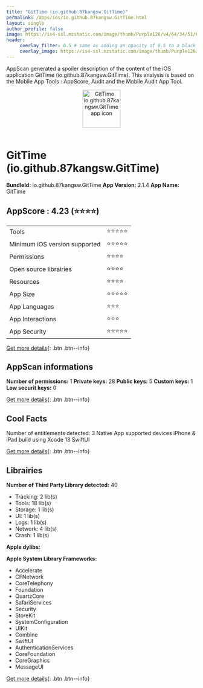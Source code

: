```yaml
---
title: "GitTime (io.github.87kangsw.GitTime)"
permalink: /apps/ios/io.github.87kangsw.GitTime.html
layout: single
author_profile: false
image: https://is4-ssl.mzstatic.com/image/thumb/Purple126/v4/64/34/51/6434516f-7d75-3f78-bf4d-02c1fb99bee5/AppIcon-0-1x_U007emarketing-0-10-0-85-220.png/512x512bb.jpg
header: 
     overlay_filter: 0.5 # same as adding an opacity of 0.5 to a black background
     overlay_image: https://is4-ssl.mzstatic.com/image/thumb/Purple126/v4/64/34/51/6434516f-7d75-3f78-bf4d-02c1fb99bee5/AppIcon-0-1x_U007emarketing-0-10-0-85-220.png/512x512bb.jpg
---
```

AppScan generated a spoiler description of the content of the iOS application GitTime (io.github.87kangsw.GitTime). This analysis is based on the Mobile App Tools : AppScore, Audit and the Mobile Audit App Tool.

  
  
<div style="text-align: center;"><img src="https://is4-ssl.mzstatic.com/image/thumb/Purple126/v4/64/34/51/6434516f-7d75-3f78-bf4d-02c1fb99bee5/AppIcon-0-1x_U007emarketing-0-10-0-85-220.png/512x512bb.jpg" width="100" height="100" alt="GitTime io.github.87kangsw.GitTime app icon"></div></br>
  
# GitTime (io.github.87kangsw.GitTime)

**BundleId:** io.github.87kangsw.GitTime
**App Version:** 2.1.4
**App Name:** GitTime


## AppScore : 4.23 (⭐️⭐️⭐️⭐️) 

<table>
<tr><td> Tools </td><td> ⭐️⭐️⭐️⭐️⭐️ </td></tr>
<tr><td> Minimum iOS version supported </td><td> ⭐️⭐️⭐️⭐️⭐️ </td></tr>
<tr><td> Permissions </td><td> ⭐️⭐️⭐️⭐️ </td></tr>
<tr><td> Open source librairies </td><td> ⭐️⭐️⭐️⭐️ </td></tr>
<tr><td> Resources </td><td> ⭐️⭐️⭐️⭐️ </td></tr>
<tr><td> App Size </td><td> ⭐️⭐️⭐️⭐️⭐️ </td></tr>
<tr><td> App Languages </td><td> ⭐️⭐️⭐️ </td></tr>
<tr><td> App Interactions </td><td> ⭐️⭐️⭐️ </td></tr>
<tr><td> App Security </td><td> ⭐️⭐️⭐️⭐️⭐️ </td></tr>
</table>

[Get more details](/pricing.html){: .btn .btn--info}  
  
## AppScan informations 

**Number of permissions:** 1
**Private keys:** 28
**Public keys:** 5
**Custom keys:** 1
**Low securit keys:** 0
  
[Get more details](/pricing.html){: .btn .btn--info}

## Cool Facts

Number of entitlements detected: 3
Native App
supported devices iPhone & iPad
build using Xcode 13
SwiftUI
  
[Get more details](/pricing.html){: .btn .btn--info}

## Librairies 
**Number of Third Party Library detected:** 40
- Tracking: 2 lib(s)
- Tools: 18 lib(s)
- Storage: 1 lib(s)
- UI: 1 lib(s)
- Logs: 1 lib(s)
- Network: 4 lib(s)
- Crash: 1 lib(s)

**Apple dylibs:**


**Apple System Library Frameworks:**
- Accelerate
- CFNetwork
- CoreTelephony
- Foundation
- QuartzCore
- SafariServices
- Security
- StoreKit
- SystemConfiguration
- UIKit
- Combine
- SwiftUI
- AuthenticationServices
- CoreFoundation
- CoreGraphics
- MessageUI


  
[Get more details](/pricing.html){: .btn .btn--info}

